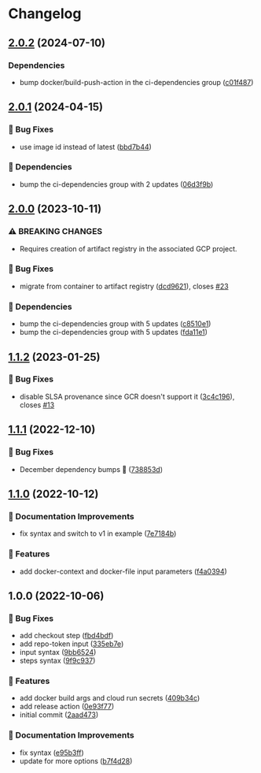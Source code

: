# Changelog

## [2.0.2](https://github.com/agrc/cloud-run-docker-deploy-composite-action/compare/v2.0.1...v2.0.2) (2024-07-10)


### Dependencies

* bump docker/build-push-action in the ci-dependencies group ([c01f487](https://github.com/agrc/cloud-run-docker-deploy-composite-action/commit/c01f4874e8a17f4e3f6e5958b1d42f42bd2abe86))

## [2.0.1](https://github.com/agrc/cloud-run-docker-deploy-composite-action/compare/v2.0.0...v2.0.1) (2024-04-15)


### 🐛 Bug Fixes

* use image id instead of latest ([bbd7b44](https://github.com/agrc/cloud-run-docker-deploy-composite-action/commit/bbd7b449981e7589c8586bddae79cf3025373b58))


### 🌲 Dependencies

* bump the ci-dependencies group with 2 updates ([06d3f9b](https://github.com/agrc/cloud-run-docker-deploy-composite-action/commit/06d3f9bf4c77a515ad1422132d1609848c65f2c0))

## [2.0.0](https://github.com/agrc/cloud-run-docker-deploy-composite-action/compare/v1.1.2...v2.0.0) (2023-10-11)


### ⚠ BREAKING CHANGES

* Requires creation of artifact registry in the associated GCP project.

### 🐛 Bug Fixes

* migrate from container to artifact registry ([dcd9621](https://github.com/agrc/cloud-run-docker-deploy-composite-action/commit/dcd96210f5e069ed1160c1f8e0992ccefd854d06)), closes [#23](https://github.com/agrc/cloud-run-docker-deploy-composite-action/issues/23)


### 🌲 Dependencies

* bump the ci-dependencies group with 5 updates ([c8510e1](https://github.com/agrc/cloud-run-docker-deploy-composite-action/commit/c8510e1be9e89f8ddfa963c53344abea96a1d1ba))
* bump the ci-dependencies group with 5 updates ([fda11e1](https://github.com/agrc/cloud-run-docker-deploy-composite-action/commit/fda11e1b5fa3fb8d3c8d5221adc161efcda7a5c0))

## [1.1.2](https://github.com/agrc/cloud-run-docker-deploy-composite-action/compare/v1.1.1...v1.1.2) (2023-01-25)


### 🐛 Bug Fixes

* disable SLSA provenance since GCR doesn't support it ([3c4c196](https://github.com/agrc/cloud-run-docker-deploy-composite-action/commit/3c4c196049b22d6c1352bf6a0f1e9fc69048d3dd)), closes [#13](https://github.com/agrc/cloud-run-docker-deploy-composite-action/issues/13)

## [1.1.1](https://github.com/agrc/cloud-run-docker-deploy-composite-action/compare/v1.1.0...v1.1.1) (2022-12-10)


### 🐛 Bug Fixes

* December dependency bumps 🌲 ([738853d](https://github.com/agrc/cloud-run-docker-deploy-composite-action/commit/738853d8b70a625fb2ffa2e703c01abc17a1ace3))

## [1.1.0](https://github.com/agrc/cloud-run-docker-deploy-composite-action/compare/v1.0.0...v1.1.0) (2022-10-12)


### 📖 Documentation Improvements

* fix syntax and switch to v1 in example ([7e7184b](https://github.com/agrc/cloud-run-docker-deploy-composite-action/commit/7e7184b5bfe60f8fe1bdebbbf28872c944436388))


### 🚀 Features

* add docker-context and docker-file input parameters ([f4a0394](https://github.com/agrc/cloud-run-docker-deploy-composite-action/commit/f4a03943fe405cb8892ffde6558fc09662d20d58))

## 1.0.0 (2022-10-06)


### 🐛 Bug Fixes

* add checkout step ([fbd4bdf](https://github.com/agrc/cloud-run-docker-deploy-composite-action/commit/fbd4bdf6b2a208c69cdc168f469e88349d58d8ad))
* add repo-token input ([335eb7e](https://github.com/agrc/cloud-run-docker-deploy-composite-action/commit/335eb7e79eb2698ed3ab709be5d4bc58d7adea51))
* input syntax ([9bb6524](https://github.com/agrc/cloud-run-docker-deploy-composite-action/commit/9bb6524271d4715d37d7beedfba7505f25644a1a))
* steps syntax ([9f9c937](https://github.com/agrc/cloud-run-docker-deploy-composite-action/commit/9f9c93712c6c2a476a6839d7b5fc7b5fe58450df))


### 🚀 Features

* add docker build args and cloud run secrets ([409b34c](https://github.com/agrc/cloud-run-docker-deploy-composite-action/commit/409b34cb161c37d1e0011c19cf12d12cf9abed27))
* add release action ([0e93f77](https://github.com/agrc/cloud-run-docker-deploy-composite-action/commit/0e93f77cbca0aaf23f7a030eaf5f514fbabcca41))
* initial commit ([2aad473](https://github.com/agrc/cloud-run-docker-deploy-composite-action/commit/2aad4737df9f7e612318213ea97a2b57d1e97704))


### 📖 Documentation Improvements

* fix syntax ([e95b3ff](https://github.com/agrc/cloud-run-docker-deploy-composite-action/commit/e95b3ffb0395a6d3da866a11be6e8bfd2c27062f))
* update for more options ([b7f4d28](https://github.com/agrc/cloud-run-docker-deploy-composite-action/commit/b7f4d28dae843bfca53cb63a301cf752c0d660f8))
